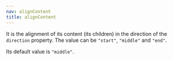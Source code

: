 ```yaml
---
nav: alignContent
title: alignContent
---
```


It is the alignment of its content (its children) in the direction of the `direction` property. The value can be `"start"`, `"middle"` and `"end"`.

Its default value is `"middle"`.
